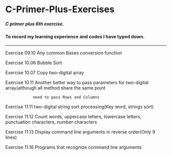 # C-Primer-Plus-Exercises

##### C primer plus 6th exercise. 

#### To record my learning experience and codes I have typed down.

------------------------------------------------------------------

Exercise 09.10  Any common Bases conversion function

Exercise 10.06  Bubble Sort

Exercise 10.07  Copy two-digital array

Exercise 10.11  Another  better way to pass parameters for two-digital array(although all method share the same point

                need to pass Rows and Columns

Exercise 11.11  two-digital string  sort processing(Key word, strings sort)

Exercise 11.12  Count words, uppercase letters, lowercase letters, punctuation characters, number characters

Exercise 11.13  Display command line arguments in reverse order(Only 9 lines)

Exercise 11.16  Programs that recognize command line arguments

